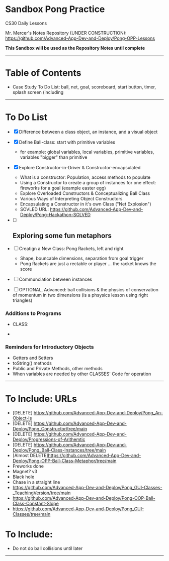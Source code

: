 # Sandbox Pong Practice
CS30 Daily Lessons

Mr. Mercer's Notes Repository (UNDER CONSTRUCTION): https://github.com/Advanced-App-Dev-and-Deploy/Pong-OPP-Lessons

**This Sandbox will be used as the Repository Notes until complete**

---

# Table of Contents
- Case Study To Do List: ball, net, goal, scoreboard, start button, timer, splash screen (including 

---

# To Do List
- [x] Difference between a class object, an instance, and a visual object
- [x] Define Ball-class: start with primitive variables
  - for example: global variables, local variables, primitive variables, variables "bigger" than primitive
- [x] Explore Constructor-in-Driver & Constructor-encapsulated
  - What is a constructor: Population, access methods to populate
  - Using a Constructor to create a group of instances for one effect: fireworks for a goal (example easter egg)
  - Explore Overloaded Constructors & Conceptualizing Ball Class
  - Various Ways of Interpreting Object Constructors
  - Encapsulating a Constructor in it's own Class ("Net Explosion")
  - SOVLED URL: https://github.com/Advanced-App-Dev-and-Deploy/Pong-Hackathon-SOLVED
- [ ] Exploring some fun metaphors
  - 
- [ ] Creatign a New Class: Pong Rackets, left and right
  - Shape, bouncable dimensions, separation from goal trigger
  - Pong Rackets are just a rectable or player ... the racket knows the score
- [ ] Communciation between instances

- [ ] OPTIONAL, Advanced: ball collisions & the physics of conservation of momentum in two dimensions (is a phsysics lesson using right triangles)


### Additions to Programs
- CLASS: 

- 
### Reminders for Introductory Objects
- Getters and Setters
- toString() methods
- Public and Private Methods, other methods
- When variables are needed by other CLASSES' Code for operation


---

# To Include: URLs
- [DELETE] https://github.com/Advanced-App-Dev-and-Deploy/Pong_An-Object-Is
- [DELETE] https://github.com/Advanced-App-Dev-and-Deploy/Pong_Constructor/tree/main
- [DELETE] https://github.com/Advanced-App-Dev-and-Deploy/Progressions-of-Arithemtic
- [DELETE] https://github.com/Advanced-App-Dev-and-Deploy/Pong_Ball-Class-Instances/tree/main
- [Almost DELETE]https://github.com/Advanced-App-Dev-and-Deploy/Pong-OPP-Ball-Class-Metaphor/tree/main
- Freworks done
- Magnet? v3
- Black hole
- Chase in a straight line
- https://github.com/Advanced-App-Dev-and-Deploy/Pong_GUI-Classes-_TeachingVersion/tree/main
- https://github.com/Advanced-App-Dev-and-Deploy/Pong-OOP-Ball-Class-Constant-Slope
- https://github.com/Advanced-App-Dev-and-Deploy/Pong_GUI-Classes/tree/main

# To Include: 
- Do not do ball collisions until later

---

